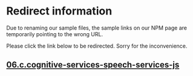 # Redirect information

Due to renaming our sample files, the sample links on our NPM page are temporarily pointing to the wrong URL. 

Please click the link below to be redirected. Sorry for the inconvenience.

## [06.c.cognitive-services-speech-services-js](./../06.c.cognitive-services-speech-services-js/README.md)